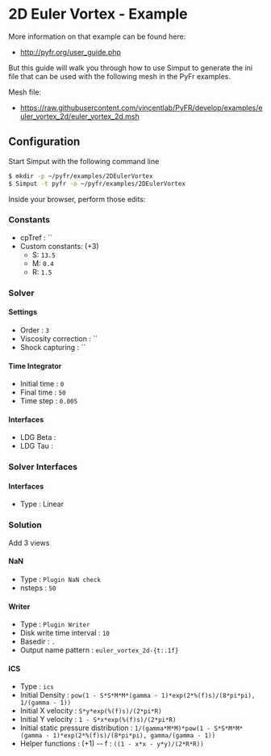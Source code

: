 # 2D Euler Vortex - Example

More information on that example can be found here:

- http://pyfr.org/user_guide.php

But this guide will walk you through how to use Simput to generate
the ini file that can be used with the following mesh in the PyFr examples.

Mesh file: 

- https://raw.githubusercontent.com/vincentlab/PyFR/develop/examples/euler_vortex_2d/euler_vortex_2d.msh

## Configuration

Start Simput with the following command line

```sh
$ mkdir -p ~/pyfr/examples/2DEulerVortex
$ Simput -t pyfr -o ~/pyfr/examples/2DEulerVortex
```

Inside your browser, perform those edits:

### Constants

- cpTref : ``
- Custom constants: (+3)
  - S: `13.5`
  - M: `0.4`
  - R: `1.5`

### Solver

#### Settings

- Order                 : `3`
- Viscosity correction  : ``
- Shock capturing       : ``

#### Time Integrator

- Initial time  : `0`
- Final time    : `50`
- Time step     : `0.005`

#### Interfaces

- LDG Beta  : 
- LDG Tau   : 

### Solver Interfaces

#### Interfaces

- Type  : Linear 

### Solution

Add 3 views

#### NaN

- Type    : `Plugin NaN check`
- nsteps  : `50`

#### Writer

- Type                      : `Plugin Writer`
- Disk write time interval  : `10`
- Basedir                   : `.`
- Output name pattern       : `euler_vortex_2d-{t:.1f}`

#### ICS

- Type                                  : `ics`
- Initial Density                       : `pow(1 - S*S*M*M*(gamma - 1)*exp(2*%(f)s)/(8*pi*pi), 1/(gamma - 1))`
- Initial X velocity                    : `S*y*exp(%(f)s)/(2*pi*R)`
- Initial Y velocity                    : `1 - S*x*exp(%(f)s)/(2*pi*R)`
- Initial static pressure distribution  : `1/(gamma*M*M)*pow(1 - S*S*M*M*(gamma - 1)*exp(2*%(f)s)/(8*pi*pi), gamma/(gamma - 1))`
- Helper functions : (+1)
-- f : `((1 - x*x - y*y)/(2*R*R))`

